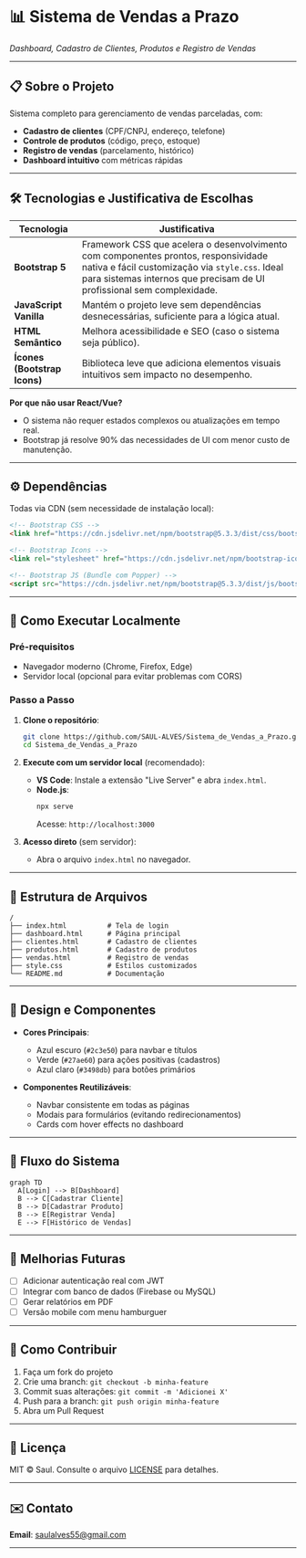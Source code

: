 # 📊 Sistema de Vendas a Prazo

*Dashboard, Cadastro de Clientes, Produtos e Registro de Vendas*

---

## 📋 Sobre o Projeto
Sistema completo para gerenciamento de vendas parceladas, com:
- **Cadastro de clientes** (CPF/CNPJ, endereço, telefone)
- **Controle de produtos** (código, preço, estoque)
- **Registro de vendas** (parcelamento, histórico)
- **Dashboard intuitivo** com métricas rápidas

---

## 🛠️ Tecnologias e Justificativa de Escolhas

| Tecnologia          | Justificativa                                                                                     |
|---------------------|--------------------------------------------------------------------------------------------------|
| **Bootstrap 5**     | Framework CSS que acelera o desenvolvimento com componentes prontos, responsividade nativa e fácil customização via `style.css`. Ideal para sistemas internos que precisam de UI profissional sem complexidade. |
| **JavaScript Vanilla** | Mantém o projeto leve sem dependências desnecessárias, suficiente para a lógica atual.           |
| **HTML Semântico**  | Melhora acessibilidade e SEO (caso o sistema seja público).                                      |
| **Ícones (Bootstrap Icons)** | Biblioteca leve que adiciona elementos visuais intuitivos sem impacto no desempenho.             |

**Por que não usar React/Vue?**  
- O sistema não requer estados complexos ou atualizações em tempo real.
- Bootstrap já resolve 90% das necessidades de UI com menor custo de manutenção.

---

## ⚙️ Dependências
Todas via CDN (sem necessidade de instalação local):
```html
<!-- Bootstrap CSS -->
<link href="https://cdn.jsdelivr.net/npm/bootstrap@5.3.3/dist/css/bootstrap.min.css" rel="stylesheet">

<!-- Bootstrap Icons -->
<link rel="stylesheet" href="https://cdn.jsdelivr.net/npm/bootstrap-icons@1.10.0/font/bootstrap-icons.css">

<!-- Bootstrap JS (Bundle com Popper) -->
<script src="https://cdn.jsdelivr.net/npm/bootstrap@5.3.3/dist/js/bootstrap.bundle.min.js"></script>
```

---

## 🚀 Como Executar Localmente

### Pré-requisitos
- Navegador moderno (Chrome, Firefox, Edge)
- Servidor local (opcional para evitar problemas com CORS)

### Passo a Passo
1. **Clone o repositório**:
   ```bash
   git clone https://github.com/SAUL-ALVES/Sistema_de_Vendas_a_Prazo.git
   cd Sistema_de_Vendas_a_Prazo
   ```

2. **Execute com um servidor local** (recomendado):
   - **VS Code**: Instale a extensão "Live Server" e abra `index.html`.
   - **Node.js**:
     ```bash
     npx serve
     ```
     Acesse: `http://localhost:3000`

3. **Acesso direto** (sem servidor):
   - Abra o arquivo `index.html` no navegador.

---

## 📂 Estrutura de Arquivos
```plaintext
/
├── index.html          # Tela de login
├── dashboard.html      # Página principal
├── clientes.html       # Cadastro de clientes
├── produtos.html       # Cadastro de produtos
├── vendas.html         # Registro de vendas
├── style.css           # Estilos customizados
└── README.md           # Documentação
```

---

## 🎨 Design e Componentes
- **Cores Principais**:
  - Azul escuro (`#2c3e50`) para navbar e títulos
  - Verde (`#27ae60`) para ações positivas (cadastros)
  - Azul claro (`#3498db`) para botões primários

- **Componentes Reutilizáveis**:
  - Navbar consistente em todas as páginas
  - Modais para formulários (evitando redirecionamentos)
  - Cards com hover effects no dashboard

---

## 🔄 Fluxo do Sistema
```mermaid
graph TD
  A[Login] --> B[Dashboard]
  B --> C[Cadastrar Cliente]
  B --> D[Cadastrar Produto]
  B --> E[Registrar Venda]
  E --> F[Histórico de Vendas]
```

---

## 📌 Melhorias Futuras
- [ ] Adicionar autenticação real com JWT
- [ ] Integrar com banco de dados (Firebase ou MySQL)
- [ ] Gerar relatórios em PDF
- [ ] Versão mobile com menu hamburguer

---

## 🤝 Como Contribuir
1. Faça um fork do projeto
2. Crie uma branch: `git checkout -b minha-feature`
3. Commit suas alterações: `git commit -m 'Adicionei X'`
4. Push para a branch: `git push origin minha-feature`
5. Abra um Pull Request

---

## 📄 Licença
MIT © Saul. Consulte o arquivo [LICENSE](LICENSE) para detalhes.

---

## ✉️ Contato
**Email**: saulalves55@gmail.com

---
